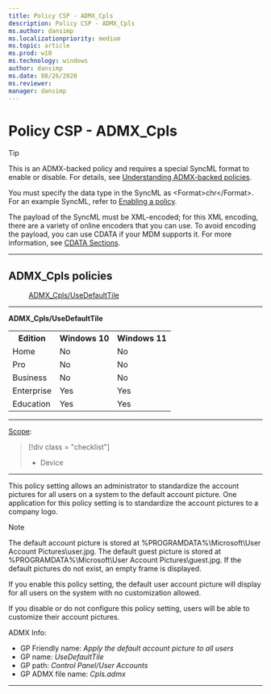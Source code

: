 ```yaml
---
title: Policy CSP - ADMX_Cpls
description: Policy CSP - ADMX_Cpls
ms.author: dansimp
ms.localizationpriority: medium
ms.topic: article
ms.prod: w10
ms.technology: windows
author: dansimp
ms.date: 08/26/2020
ms.reviewer: 
manager: dansimp
---
```


# Policy CSP - ADMX_Cpls

> [!TIP]
> This is an ADMX-backed policy and requires a special SyncML format to enable or disable.  For details, see [Understanding ADMX-backed policies](./understanding-admx-backed-policies.md).
> 
> You must specify the data type in the SyncML as &lt;Format&gt;chr&lt;/Format&gt;. For an example SyncML, refer to [Enabling a policy](./understanding-admx-backed-policies.md#enabling-a-policy).
> 
> The payload of the SyncML must be XML-encoded; for this XML encoding, there are a variety of online encoders that you can use. To avoid encoding the payload, you can use CDATA if your MDM supports it.  For more information, see [CDATA Sections](http://www.w3.org/TR/REC-xml/#sec-cdata-sect).

<hr/>

<!--Policies-->
## ADMX_Cpls policies  

<dl>
  <dd>
    <a href="#admx-cpls-usedefaulttile">ADMX_Cpls/UseDefaultTile</a>
  </dd>
</dl>


<hr/>

<!--Policy-->
<a href="" id="admx-cpls-usedefaulttile"></a>**ADMX_Cpls/UseDefaultTile**  

<!--SupportedSKUs-->
<table>
<tr>
    <th>Edition</th>
    <th>Windows 10</th>
    <th>Windows 11</th>  
</tr>
<tr>
    <td>Home</td>
    <td>No</td>
    <td>No</td>
</tr>
</tr>
<tr>
    <td>Pro</td>
    <td>No</td>
    <td>No</td>
</tr>
</tr>
<tr>
    <td>Business</td>
    <td>No</td>
    <td>No</td>
</tr>
</tr>
<tr>
    <td>Enterprise</td>
    <td>Yes</td>
    <td>Yes</td>
</tr>
</tr>
<tr>
    <td>Education</td>
    <td>Yes</td>
    <td>Yes</td>
</tr>
</tr>
</table>

<!--/SupportedSKUs-->
<hr/>

<!--Scope-->
[Scope](./policy-configuration-service-provider.md#policy-scope):

> [!div class = "checklist"]
> * Device

<hr/>

<!--/Scope-->
<!--Description-->
This policy setting allows an administrator to standardize the account pictures for all users on a system to the default account picture. One application for this policy setting is to standardize the account pictures to a company logo.

> [!NOTE] 
> The default account picture is stored at %PROGRAMDATA%\Microsoft\User Account Pictures\user.jpg. The default guest picture is stored at %PROGRAMDATA%\Microsoft\User Account Pictures\guest.jpg. If the default pictures do not exist, an empty frame is displayed.

If you enable this policy setting, the default user account picture will display for all users on the system with no customization allowed.

If you disable or do not configure this policy setting, users will be able to customize their account pictures.

<!--/Description-->


<!--ADMXBacked-->
ADMX Info:  
-   GP Friendly name: *Apply the default account picture to all users*
-   GP name: *UseDefaultTile*
-   GP path: *Control Panel/User Accounts*
-   GP ADMX file name: *Cpls.admx*

<!--/ADMXBacked-->
<!--/Policy-->
<hr/>


<!--/Policies-->

